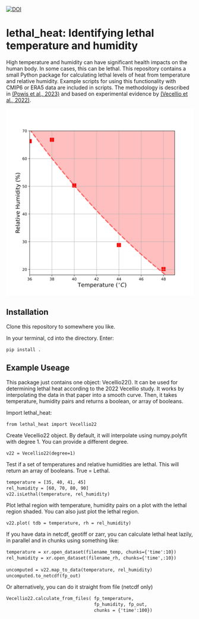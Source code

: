 [![DOI](https://zenodo.org/badge/542107849.svg)](https://zenodo.org/badge/latestdoi/542107849)

# lethal_heat: Identifying lethal temperature and humidity
High temperature and humidity can have significant health impacts on the human body. In some cases, this can be lethal.
This repository contains a small Python package for calculating lethal levels of heat from temperature and relative humidity.
Example scripts for using this functionality with CMIP6 or ERA5 data are included in scripts.
The methodology is described in [(Powis et al., 2023)](https://www.science.org/doi/10.1126/sciadv.adg9297) and based on
experimental evidence by [(Vecellio et al., 2022)](https://pubmed.ncbi.nlm.nih.gov/34913738/).

![Lethal Heat Diagram](lethal_heat_illustration.svg)


## Installation
Clone this repository to somewhere you like.

In your terminal, cd into the directory. Enter:

```
pip install .
```

## Example Useage

This package just contains one object: Vecellio22(). It can be used for
determining lethal heat according to the 2022 Vecellio study.
It works by interpolating the data in that paper into a smooth curve.
Then, it takes temperature, humidity pairs and returns a boolean, or 
array of booleans.

Import lethal_heat:

```
from lethal_heat import Vecellio22
```

Create Vecellio22 object. By default, it will interpolate using numpy.polyfit with degree 1. You can provide a different degree.
```
v22 = Vecellio22(degree=1)
```

Test if a set of temperatures and relative humidities are lethal. This will return an array of booleans. True = Lethal.
```
temperature = [35, 40, 41, 45]
rel_humidity = [60, 70, 80, 90]
v22.isLethal(temperature, rel_humidity)
```


Plot lethal region with temperature, humidity pairs on a plot with the lethal region shaded. You can also just plot the lethal region.
```
v22.plot( tdb = temperature, rh = rel_humidity)
```

If you have data in netcdf, geotiff or zarr, you can calculate lethal heat lazily, in parallel and in chunks using something like:
```
temperature = xr.open_dataset(filename_temp, chunks={'time':10})
rel_humidity = xr.open_dataset(filename_rh, chunks={'time',:10})

uncomputed = v22.map_to_data(temperature, rel_humidity)
uncomputed.to_netcdf(fp_out)
```

Or alternatively, you can do it straight from file (netcdf only)
```
Vecellio22.calculate_from_files( fp_temperature, 
                                 fp_humidity, fp_out,
                                 chunks = {'time':100})
```
